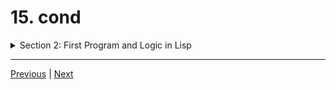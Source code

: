# 15. cond

<details>
  <summary> Section 2: First Program and Logic in Lisp </summary>

  -   using `clisp`
  ```
  clisp prog.lisp  
  ```

  - [Codebase: 15. cond](../../codebase/The-Lisp-Programming-Language_Learn-Lisp-basics-in-one-day/S2_First-Program-and-Logic-in-Lisp/prog15.lisp)

</details>


---

[Previous](./14_let-and-prog.md) | [Next](./16_if-else.md)
